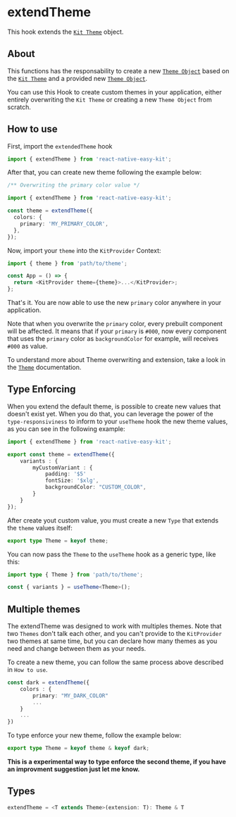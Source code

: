 # extendTheme

This hook extends the [`Kit Theme`](docs/functions/Theme.md) object.

## About

This functions has the responsability to create a new [`Theme Object`](docs/functions/Theme.md) based on the [`Kit Theme`](docs/functions/Theme.md) and a provided new [`Theme Object`](docs/functions/Theme.md).

You can use this Hook to create custom themes in your application, either entirely overwriting the `Kit Theme` or creating a new `Theme Object` from scratch.

## How to use

First, import the `extendedTheme` hook

```ts
import { extendTheme } from 'react-native-easy-kit';
```

After that, you can create new theme following the example below:

```ts
/** Overwriting the primary color value */

import { extendTheme } from 'react-native-easy-kit';

const theme = extendTheme({
  colors: {
    primary: 'MY_PRIMARY_COLOR',
  },
});
```

Now, import your `theme` into the `KitProvider` Context:

```ts
import { theme } from 'path/to/theme';

const App = () => {
  return <KitProvider theme={theme}>...</KitProvider>;
};
```

That's it. You are now able to use the new `primary` color anywhere in your application.

Note that when you overwrite the `primary` color, every prebuilt component will be affected. It means that if your `primary` is `#000`, now every component that uses the `primary` color as `backgroundColor` for example, will receives `#000` as value.

To understand more about Theme overwriting and extension, take a look in the [`Theme`](docs/functions/Theme.md) documentation.

## Type Enforcing

When you extend the default theme, is possible to create new values that doesn't exist yet. When you do that, you can leverage the power of the `type-responsiviness` to inform to your `useTheme` hook the new theme values, as you can see in the following example:

```ts
import { extendTheme } from 'react-native-easy-kit';

export const theme = extendTheme({
    variants : {
        myCustomVariant : {
            padding: '$5'
            fontSize: '$xlg',
            backgroundColor: "CUSTOM_COLOR",
        }
    }
});
```

After create yout custom value, you must create a new `Type` that extends the `theme` values itself:

```ts
export type Theme = keyof theme;
```

You can now pass the `Theme` to the `useTheme` hook as a generic type, like this:

```ts
import type { Theme } from 'path/to/theme';

const { variants } = useTheme<Theme>();
```

## Multiple themes

The extendTheme was designed to work with multiples themes. Note that two `Themes` don't talk each other, and you can't provide to the `KitProvider` two themes at same time, but you can declare how many themes as you need and change between them as your needs.

To create a new theme, you can follow the same process above described in `How to use`.

```ts
const dark = extendTheme({
    colors : {
        primary: "MY_DARK_COLOR"
        ...
    }
    ...
})
```

To type enforce your new theme, follow the example below:

```ts
export type Theme = keyof theme & keyof dark;
```

**This is a experimental way to type enforce the second theme, if you have an improvment suggestion just let me know.**

## Types

```ts
extendTheme = <T extends Theme>(extension: T): Theme & T
```
